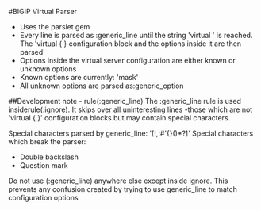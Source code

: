 #BIGIP Virtual Parser
- Uses the parslet gem
- Every line is parsed as :generic_line until the string 'virtual ' is reached. 
  The 'virtual { } configuration block and the options inside it are then parsed'
- Options inside the virtual server configuration are either known or unknown options
- Known options are currently: 'mask'
- All unknown options are parsed as:generic_option

##Development note - rule(:generic_line)
The :generic_line rule is used insiderule(:ignore). It skips over all uninteresting lines -those 
which are not 'virtual { }' configuration blocks but may contain special characters.

Special characters parsed by generic_line: '[!,:#'{}()*?]'
Special characters which break the parser:

 - Double backslash
 - Question mark

Do not use (:generic_line) anywhere else except inside ignore. This prevents
any confusion created by trying to use generic_line to match configuration options